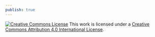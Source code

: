 ```yaml
---
publish: true
---
```


<a rel="license" href="http://creativecommons.org/licenses/by/4.0/"><img alt="Creative Commons License" style="border-width:0" src="https://i.creativecommons.org/l/by/4.0/88x31.png" /></a>
This work is licensed under a <a rel="license" href="[Creative Commons — Attribution 4.0 International — CC BY 4.0](https://creativecommons.org/licenses/by/4.0/legalcode)">Creative Commons Attribution 4.0 International License</a>.